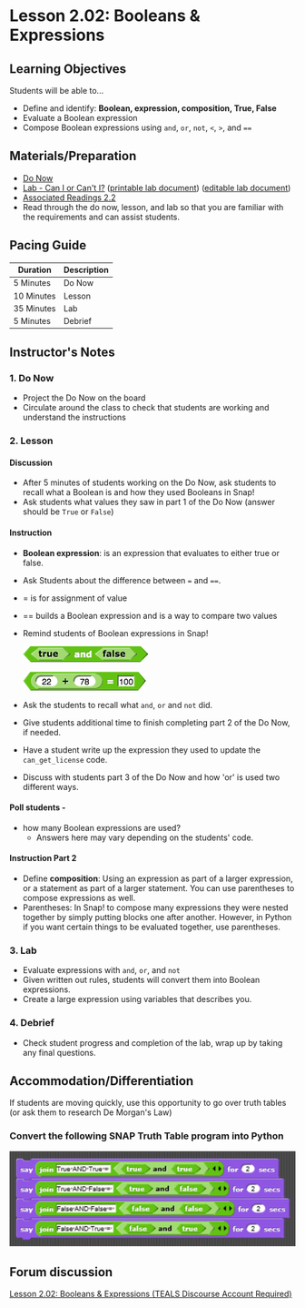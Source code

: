 # Lesson 2.02: Booleans & Expressions

## Learning Objectives

Students will be able to...

* Define and identify: **Boolean, expression, composition, True, False**
* Evaluate a Boolean expression
* Compose Boolean expressions using `and`, `or`, `not`, `<`, `>`, and `==`

## Materials/Preparation

* [Do Now][]
* [Lab - Can I or Can't I?][] ([printable lab document][]) ([editable lab document][])
* [Associated Readings 2.2](https://tealsk12.github.io/2nd-semester-introduction-to-computer-science/readings.md.html#associatedreadings/2.2)
* Read through the do now, lesson, and lab so that you are familiar with the requirements and can assist students.

## Pacing Guide

| **Duration**   | **Description** |
| ---------- | ----------- |
| 5 Minutes  | Do Now      |
| 10 Minutes | Lesson      |
| 35 Minutes | Lab         |
| 5 Minutes | Debrief  |

## Instructor's Notes

### 1. Do Now

* Project the Do Now on the board
* Circulate around the class to check that students are working and understand the instructions

### 2. Lesson

#### Discussion

* After 5 minutes of students working on the Do Now, ask students to recall what a Boolean is and how they used Booleans in Snap!
* Ask students what values they saw in part 1 of the Do Now (answer should be `True` or `False`)

#### Instruction

* **Boolean expression**: is an expression that evaluates to either true or false.
* Ask Students about the difference between `=` and `==`.
* = is for assignment of value
* == builds a Boolean expression and is a way to compare two values
* Remind students of Boolean expressions in Snap!

  ![Snap Boolean Expressions](snap_boolean_expressions.png)

  ![Snap Boolean Expressions](snap_boolean_expressions_equals.png)

* Ask the students to recall what `and`, `or` and `not` did.
* Give students additional time to finish completing part 2 of the Do Now, if needed.
* Have a student write up the expression they used to update the `can_get_license` code.
* Discuss with students part 3 of the Do Now and how 'or' is used two different ways.

#### Poll students -

* how many Boolean expressions are used?
  * Answers here may vary depending on the students' code.

#### Instruction Part 2

* Define **composition**: Using an expression as part of a larger expression, or a statement as part of a larger statement. You can use parentheses to compose expressions as well.
* Parentheses: In Snap! to compose many expressions they were nested together by simply putting blocks one after another. However, in Python if you want certain things to be evaluated together, use parentheses.

### 3. Lab

* Evaluate expressions with `and`, `or`, and `not`
* Given written out rules, students will convert them into Boolean expressions.
* Create a large expression using variables that describes you.

### 4. Debrief

* Check student progress and completion of the lab, wrap up by taking any final questions.

## Accommodation/Differentiation

If students are moving quickly, use this opportunity to go over truth tables (or ask them to research De Morgan's Law)

### Convert the following SNAP Truth Table program into Python

   ![Snap Truth Tables](Lesson%202.03%20Truth%20Table.png)

## Forum discussion

[Lesson 2.02: Booleans & Expressions (TEALS Discourse Account Required)](https://forums.tealsk12.org/c/2nd-semester-unit-2/lesson-2-02-Booleans-expressions)

[Do Now]:do_now.md
[Lab - Can I or Can't I?]:lab.md
[printable lab document]: https://github.com/TEALSK12/2nd-semester-introduction-to-computer-science/raw/master/units/2_unit/02_lesson/lab.pdf
[editable lab document]: https://github.com/TEALSK12/2nd-semester-introduction-to-computer-science/raw/master/units/2_unit/02_lesson/lab.docx
